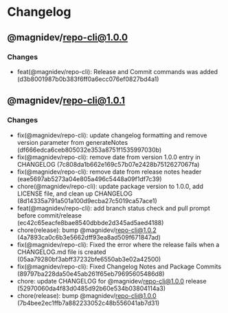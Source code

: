 # Changelog

## @magnidev/repo-cli@1.0.0

### Changes

- feat(@magnidev/repo-cli): Release and Commit commands was added (d3b8001987b0b383f6ff0a6ecc076ef0827bd4a1)

## @magnidev/repo-cli@1.0.1

### Changes

- fix(@magnidev/repo-cli): update changelog formatting and remove version parameter from generateNotes (df666edca6ceb805032e353a8751f1535997030b)
- fix(@magnidev/repo-cli): remove date from version 1.0.0 entry in CHANGELOG (7c808da1b662e169c57b07e2428b7512627067fa)
- fix(@magnidev/repo-cli): remove date from release notes header (eae5697ab5273a04e805a496c5448a09f1df7c39)
- chore(@magnidev/repo-cli): update package version to 1.0.0, add LICENSE file, and clean up CHANGELOG (8d14335a791a501a100d9ecba27c5019ca57ace1)
- feat(@magnidev/repo-cli): add branch status check and pull prompt before commit/release (ec42c65eacfe8bae8540dbbde2d345ad5aed4188)
- chore(release): bump @magnidev/repo-cli@1.0.2 (4a7893ca0c6b3e5662dff93ea8ad509f671847ad)
- fix(@magnidev/repo-cli): Fixed the error where the release fails when a CHANGELOG.md file is created (05aa79280bf3abff37232bfe6550ab3e02a42500)
- fix(@magnidev/repo-cli): Fixed Changelog Notes and Package Commits (89797ba228da50e45ab261f65eb79695605486d8)
- chore: update CHANGELOG for @magnidev/repo-cli@1.0.0 release (52970060da4f83d0485d92b60e534b03804114a3)
- chore(release): bump @magnidev/repo-cli@1.0.0 (7b4bee2ec1ffb7a882233052c48b556041ab7d31)
